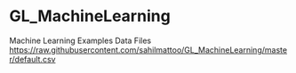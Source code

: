 # GL_MachineLearning
Machine Learning Examples
Data Files
https://raw.githubusercontent.com/sahilmattoo/GL_MachineLearning/master/default.csv
